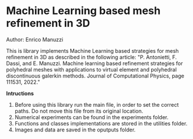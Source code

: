 # Machine Learning based mesh refinement in 3D
Author: Enrico Manuzzi

This is library implements Machine Learning based strategies for mesh
refinement in 3D as described in the following article:
"P. Antonietti, F. Dassi, and E. Manuzzi. Machine learning based refinement
strategies for polyhedral meshes with applications to virtual element and
polyhedral discontinuous galerkin methods. Journal of Computational
Physics, page 111531, 2022."

**Intructions**
1) Before using this library run the main file, in order to set the correct
paths. Do not move this file from its original location.
2) Numerical experiments can be found in the experiments folder.
3) Functions and classes implementations are stored in the utilities folder.
4) Images and data are saved in the oputputs folder.
